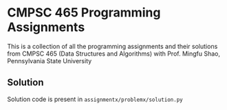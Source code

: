 # CMPSC 465 Programming Assignments
This is a collection of all the programming assignments and their solutions from CMPSC 465 (Data Structures and Algorithms) with Prof. Mingfu Shao, Pennsylvania State University

## Solution
Solution code is present in `assignmentx/problemx/solution.py`
